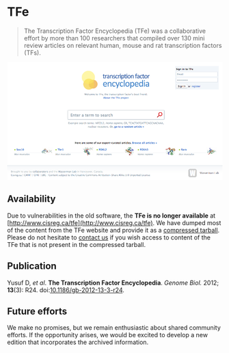 # TFe
> The Transcription Factor Encyclopedia (TFe) was a collaborative effort by more than 100 researchers that compiled over 130 mini review articles on relevant human, mouse and rat transcription factors (TFs).

<p align="center"><img src="https://github.com/wassermanlab/TFe/blob/master/TFe.png" /></p>

## Availability
Due to vulnerabilities in the old software, the **TFe is no longer available** at [http://www.cisreg.ca/tfe](http://www.cisreg.ca/tfe). We have dumped most of the content from the TFe website and provide it as a [compressed tarball](https://github.com/wassermanlab/TFe/blob/master/TFe.tgz). Please do not hesitate to [contact us](mailto:wyeth@cmmt.ubc.ca) if you wish access to content of the TFe that is not present in the compressed tarball.

## Publication
Yusuf D, *et al*. **The Transcription Factor Encyclopedia**. *Genome Biol.* 2012; **13**(3): R24. doi:[10.1186/gb-2012-13-3-r24](https://doi.org/10.1186/gb-2012-13-3-r24).

## Future efforts
We make no promises, but we remain enthusiastic about shared community efforts. If the opportunity arises, we would be excited to develop a new edition that incorporates the archived information.
